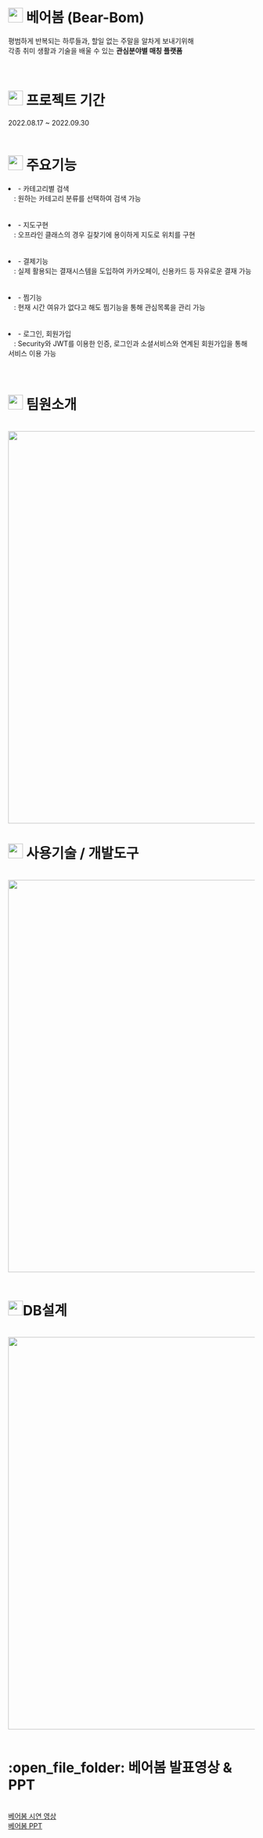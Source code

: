 <h1><img src="https://user-images.githubusercontent.com/107159105/192440999-c585aba8-e23a-4092-9776-d99217f559b0.png" width="30" height="30">
 베어봄 (Bear-Bom)</h1>
<p>평범하게 반복되는 하루들과, 할일 없는 주말을 알차게 보내기위해 <br>
  각종 취미 생활과 기술을 배울 수 있는 <b>관심분야별 매칭 플랫폼</b></p><br>


<h1><img src="https://cdn.icon-icons.com/icons2/2104/PNG/512/calendar_icon_129329.png"  width="30" height="30"> 프로젝트 기간</h1>
2022.08.17 ~ 2022.09.30<br><br>



<h1><img src="https://cdn-icons-png.flaticon.com/512/5090/5090029.png" width="30" height="30"> 주요기능</h1>
<li>- 카테고리별 검색<br>
&nbsp;&nbsp; : 원하는 카테고리 분류를 선택하여 검색 가능<br><br></li><br>

<li>- 지도구현<br>
&nbsp;&nbsp; : 오프라인 클래스의 경우 길찾기에 용이하게 지도로 위치를 구현<br><br></li><br>

<li>- 결제기능<br>
&nbsp;&nbsp; : 실제 활용되는 결재시스템을 도입하여 카카오페이, 신용카드 등 자유로운 결재 가능<br><br></li><br>

<li>- 찜기능<br>
&nbsp;&nbsp; : 현재 시간 여유가 없다고 해도 찜기능을 통해 관심목록을 관리 가능<br><br></li><br>

<li>- 로그인, 회원가입<br>
&nbsp;&nbsp; : Security와 JWT를 이용한 인증, 로그인과 소셜서비스와 연계된 회원가입을 통해 서비스 이용 가능<br><br></li><br>






<h1><img src="https://cdn-icons-png.flaticon.com/512/1299/1299967.png" width="30" height="30"> 팀원소개</h1><br>

<img src="https://img1.daumcdn.net/thumb/R1280x0/?scode=mtistory2&fname=https%3A%2F%2Fblog.kakaocdn.net%2Fdn%2FbOVIRN%2FbtrNjqKMv97%2FrCkIKBkl9mZb0vUm1t3sjK%2Fimg.png"  width="800">
<br>

<h1><img src="https://cdn-icons-png.flaticon.com/512/780/780529.png" width="30" height="30"> 사용기술 / 개발도구</h1><br>


<img src="https://img1.daumcdn.net/thumb/R1280x0/?scode=mtistory2&fname=https%3A%2F%2Fblog.kakaocdn.net%2Fdn%2FReX0W%2FbtrNhd0gvK0%2F1hkoFWTJ9a0g5jYYzI7Fbk%2Fimg.png" width="800">
<br><br>

<h1><img src="https://cdn-icons-png.flaticon.com/512/2906/2906274.png" width="30" height="30">DB설계</h1><br>

<img src="https://img1.daumcdn.net/thumb/R1280x0/?scode=mtistory2&fname=https%3A%2F%2Fblog.kakaocdn.net%2Fdn%2FbqwzAR%2FbtrNhCY6cSX%2FkDaUUUWW8hq1bRnYkPAKe1%2Fimg.jpg" width="800">
<br><br>




<h1>:open_file_folder: 베어봄 발표영상 & PPT</h1><br>
<a href="#" target="_blank">베어봄 시연 영상</a><br>
<a href="#" target="_blank">베어봄 PPT</a>
<br><br>
